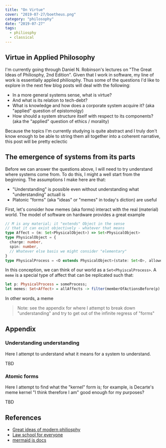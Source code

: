 ```yaml
---
title: "On Virtue"
cover: "2019-07-27/boetheus.png"
category: "philosophy"
date: "2019-07-27"
tags:
  - philiosphy
  - classical
---
```


## Virtue in Applied Philosophy

I'm currently going through Daniel N. Robinson's lectures on "The Great Ideas of Philiosphy, 2nd Edition". Given that I work in software, my line of work is essentially applied philiosphy. Thus some of the questions I'd like to explore in the next few blog posts will deal with the following:

- In a more general systems sense, what is virtue?
- And what is its relation to tech-debt?
- What is knowledge and how does a corporate system acquire it? (aka "applied" question of epistomolgy)
- How should a system structure itself with respect to its components? (aka the "applied" question of ethics / morality)

Because the topics I'm currently studying is quite abstract and I truly don't know enough to be able to string them all together into a coherent narrative, this post will be pretty eclectic

## The emergence of systems from its parts

Before we can answer the questions above, I will need to try understand where systems come from. To do this, I might a well start from the beginning. The assumptions I make here are that:

- "Understanding" is possible even without understanding what "understanding" actuall is
- Platonic "forms" (aka "ideas" or "memes" in today's diction) are useful

First, let's consider how memes (aka forms) interact with the real (material) world. The model of software on hardware provides a great example

```typescript
// M is any material; it "extends" Object in the sense
// that it can exist objectively - whatever that means
type Affect = (m: Set<PhysicalObject>) => Set<PhysicalObject>
type PhysicalObject = {
  charge: number,
  spin: number,
  // Whatever else basis we might consider "elementary"
}
type PhysicalProcess = <O extends PhysicalObject>(state: Set<O>, allowedActions: Set<Affect>) => [Set<O>, Set<Affect>]
```

In this conception, we can think of our world as a `Set<PhyiscalProcess>`. A `meme` is a special type of affect that can be replicated such that:

```purescript
let p: PhysicalProcess = someProcess;
let memes: Set<Affect> = allAffects -> filter(memberOfActionsBefore(p) && memberOfActionsAfter(p))
```

In other words, a meme 

>Note: see the appendix for where I attempt to break down "understanding" and try to get out of the infinite regress of "forms"

## Appendix

### Understanding understanding

Here I attempt to understand what it means for a system to understand. 

TBD

### Atomic forms

Here I attempt to find what the "kernel" form is; for example, is Decarte's meme kernel "I think therefore I am" good enough for my purposes?

TBD

## References

- [Great ideas of modern philiosphy](https://www.audible.com/pd/The-Great-Ideas-of-Philosophy-2nd-Edition-Audiobook/B00DDVSD34?pf_rd_p=ae76b2bb-e63d-4a67-b357-dab3dee05ca1&pf_rd_r=SMG7YAX86SNTKTVWBHQW&ref=a_lib_c4_libItem_B00DDVSD34)
- [Law school for everyone](https://www.audible.com/pd/Law-School-for-Everyone-Audiobook/B0758MV7WM?pf_rd_p=ae76b2bb-e63d-4a67-b357-dab3dee05ca1&pf_rd_r=SMG7YAX86SNTKTVWBHQW&ref=a_lib_c4_libItem_B0758MV7WM)
- [mermaid js docs](https://mermaidjs.github.io/)
